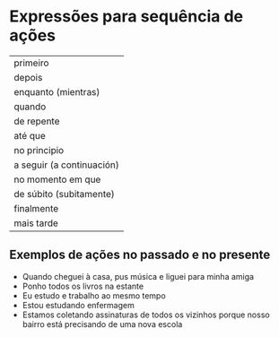# Expressões para sequência de ações

||
| -- |
| primeiro |
| depois |
| enquanto (mientras) |
| quando |
| de repente |
| até que |
| no principio |
| a seguir (a continuación) |
| no momento em que |
| de súbito (subitamente) |
| finalmente |
| mais tarde |

## Exemplos de ações no passado e no presente

* Quando cheguei à casa, pus música e liguei para minha amiga
* Ponho todos os livros na estante
* Eu estudo e trabalho ao mesmo tempo
* Estou estudando enfermagem
* Estamos coletando assinaturas de todos os vizinhos porque nosso bairro está precisando de uma nova escola
